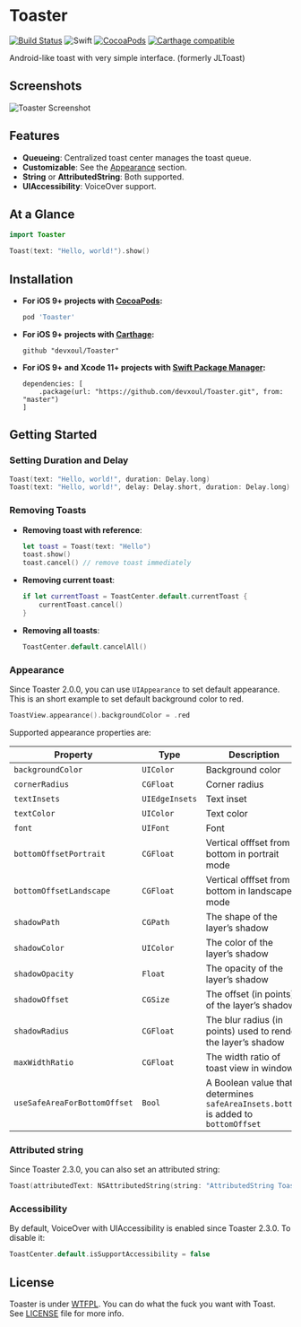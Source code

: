 Toaster
=======

[![Build Status](https://travis-ci.org/devxoul/Toaster.svg?branch=master)](https://travis-ci.org/devxoul/Toaster)
![Swift](https://img.shields.io/badge/Swift-5.0-orange.svg)
[![CocoaPods](https://img.shields.io/cocoapods/v/Toaster.svg?style=flat)](https://cocoapods.org/?q=name%3AToaster%20author%3Adevxoul)
[![Carthage compatible](https://img.shields.io/badge/Carthage-compatible-4BC51D.svg?style=flat)](https://github.com/Carthage/Carthage)

Android-like toast with very simple interface. (formerly JLToast)


Screenshots
-----------

![Toaster Screenshot](https://raw.github.com/devxoul/Toaster/master/Screenshots/Toaster.png)


Features
--------

- **Queueing**: Centralized toast center manages the toast queue.
- **Customizable**: See the [Appearance](#appearance) section.
- **String** or **AttributedString**: Both supported.
- **UIAccessibility**: VoiceOver support.


At a Glance
-----------


```swift
import Toaster

Toast(text: "Hello, world!").show()
```


Installation
------------

- **For iOS 9+ projects with [CocoaPods](https://cocoapods.org):**

    ```ruby
    pod 'Toaster'
    ```

- **For iOS 9+ projects with [Carthage](https://github.com/Carthage/Carthage):**

    ```
    github "devxoul/Toaster"
    ```

- **For iOS 9+ and Xcode 11+ projects with [Swift Package Manager](https://github.com/apple/swift-package-manager):**


    ```
    dependencies: [
        .package(url: "https://github.com/devxoul/Toaster.git", from: "master")
    ]
    ```



Getting Started
---------------

### Setting Duration and Delay

```swift
Toast(text: "Hello, world!", duration: Delay.long)
Toast(text: "Hello, world!", delay: Delay.short, duration: Delay.long)
```

### Removing Toasts

- **Removing toast with reference**:

    ```swift
    let toast = Toast(text: "Hello")
    toast.show()
    toast.cancel() // remove toast immediately
    ```

- **Removing current toast**:

    ```swift
    if let currentToast = ToastCenter.default.currentToast {
        currentToast.cancel()
    }
    ```

- **Removing all toasts**:

    ```swift
    ToastCenter.default.cancelAll()
    ```

### Appearance

Since Toaster 2.0.0, you can use `UIAppearance` to set default appearance. This is an short example to set default background color to red.

```swift
ToastView.appearance().backgroundColor = .red
```

Supported appearance properties are:

| Property | Type | Description |
|---|---|---|
| `backgroundColor` | `UIColor` | Background color |
| `cornerRadius` | `CGFloat` | Corner radius |
| `textInsets` | `UIEdgeInsets` | Text inset |
| `textColor` | `UIColor` | Text color |
| `font` | `UIFont` | Font |
| `bottomOffsetPortrait` | `CGFloat` | Vertical offfset from bottom in portrait mode |
| `bottomOffsetLandscape` | `CGFloat` | Vertical offfset from bottom in landscape mode |
| `shadowPath` | `CGPath` | The shape of the layer’s shadow |
| `shadowColor` | `UIColor` | The color of the layer’s shadow |
| `shadowOpacity` | `Float` | The opacity of the layer’s shadow |
| `shadowOffset` | `CGSize` | The offset (in points) of the layer’s shadow |
| `shadowRadius` | `CGFloat` | The blur radius (in points) used to render the layer’s shadow |
| `maxWidthRatio` | `CGFloat` | The width ratio of toast view in window |
| `useSafeAreaForBottomOffset` | `Bool` | A Boolean value that determines `safeAreaInsets.bottom` is added to `bottomOffset` |

### Attributed string

Since Toaster 2.3.0, you can also set an attributed string:

```swift
Toast(attributedText: NSAttributedString(string: "AttributedString Toast", attributes: [NSAttributedString.Key.backgroundColor: UIColor.yellow]))
```

### Accessibility

By default, VoiceOver with UIAccessibility is enabled since Toaster 2.3.0. To disable it:
```swift
ToastCenter.default.isSupportAccessibility = false
```


License
-------

Toaster is under [WTFPL](http://www.wtfpl.net/). You can do what the fuck you want with Toast. See [LICENSE](LICENSE) file for more info.
